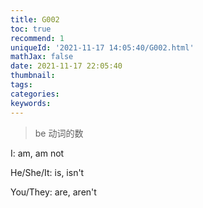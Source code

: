 ```yaml
---
title: G002
toc: true
recommend: 1
uniqueId: '2021-11-17 14:05:40/G002.html'
mathJax: false
date: 2021-11-17 22:05:40
thumbnail:
tags:
categories:
keywords:
---
```

> be 动词的数

<!-- more -->

I: am, am not

He/She/It: is, isn't

You/They: are, aren't